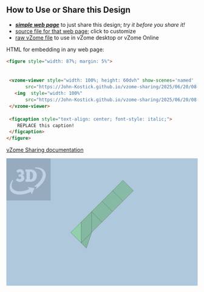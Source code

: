 
## How to Use or Share this Design

 - [***simple web page***](<https://John-Kostick.github.io/vzome-sharing/2025/06/20/08-45-47-Tetraxis-Puzzle-study/>) to just share this design; *try it before you share it!*
 - [source file for that web page](<https://github.com/John-Kostick/vzome-sharing/edit/main/2025/06/20/08-45-47-Tetraxis-Puzzle-study/index.md>); click to customize
 - [raw vZome file](<https://raw.githubusercontent.com/John-Kostick/vzome-sharing/main/2025/06/20/08-45-47-Tetraxis-Puzzle-study/Tetraxis-Puzzle-study.vZome>) to use in vZome desktop or vZome Online
 
 HTML for embedding in any web page:
 ```html
<figure style="width: 87%; margin: 5%">
  
  
  <vzome-viewer style="width: 100%; height: 60dvh" show-scenes='named'
        src="https://John-Kostick.github.io/vzome-sharing/2025/06/20/08-45-47-Tetraxis-Puzzle-study/Tetraxis-Puzzle-study.vZome" >
    <img  style="width: 100%"
        src="https://John-Kostick.github.io/vzome-sharing/2025/06/20/08-45-47-Tetraxis-Puzzle-study/Tetraxis-Puzzle-study.png" >
  </vzome-viewer>

  <figcaption style="text-align: center; font-style: italic;">
     REPLACE this caption!
  </figcaption>
</figure>

 ```

[vZome Sharing documentation](https://vzome.github.io/vzome/sharing.html#how-it-works)

![Image](<Tetraxis-Puzzle-study.png>)

